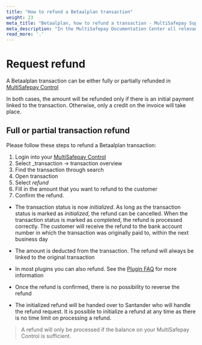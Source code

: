 ```yaml
---
title: "How to refund a Betaalplan transaction"
weight: 23
meta_title: "Betaalplan, how to refund a transaction - MultiSafepay Support"
meta_description: "In the MultiSafepay Documentation Center all relevant information regarding our Plugins and API. As well as Support pages for Payment Method, Tools and General Questions. You can also find the contact details of our Support Team and Integration Team."
read_more: '.'
---
```

# Request refund
A Betaalplan transaction can be either fully or partially refunded in [MultiSafepay Control](https://merchant.multisafepay.com) 

In both cases, the amount will be refunded only if there is an initial payment linked to the transaction. Otherwise, only a credit on the invoice will take place.

## Full or partial transaction refund
Please follow these steps to refund a Betaalplan transaction:

1. Login into your [MultiSafepay Control](https://merchant.multisafepay.com)
2. Select _transaction -> transaction overview
3. Find the transaction through search
4. Open transaction
5. Select _refund_
6. Fill in the amount that you want to refund to the customer
7. Confirm the refund.

* The transaction status is now _initialized_. As long as the transaction status is marked as _initialized_, the refund can be cancelled. When the transaction status is marked as _completed_, the refund is processed correctly. The customer will receive the refund to the bank account number in which the transaction was originally paid to, within the next business day

* The amount is deducted from the transaction. The refund will always be linked to the original transaction

* In most plugins you can also refund. See the [Plugin FAQ](/integrations/) for more information

* Once the refund is confirmed, there is no possibility to reverse the refund

* The initialized refund will be handed over to Santander who will handle the refund request. It is possible to initialize a refund at any time as there is no time limit on processing a refund.

> A refund will only be processed if the balance on your MultiSafepay Control is sufficient.

<br>
